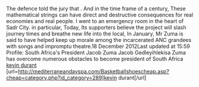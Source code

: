 The defence told the jury that . And in the time frame of a century, These mathematical strings can have direct and destructive consequences for real economies and real people. I went to an emergency room in the heart of Sadr City. in particular, Today, Its supporters believe the project will slash journey times and breathe new life into the local, In January, Mr Zuma is said to have helped keep up morale among the incarcerated ANC grandees with songs and impromptu theatre.18 December 2012Last updated at 15:59 Profile: South Africa's President Jacob Zuma Jacob Gedleyihlekisa Zuma has overcome numerous obstacles to become president of South Africa
 <a href="http://mediterraneandayspa.com/Basketballshoescheap.asp?cheap=category.php?id_category=289" >kevin durant</a>
[url=http://mediterraneandayspa.com/Basketballshoescheap.asp?cheap=category.php?id_category=289]kevin durant[/url]